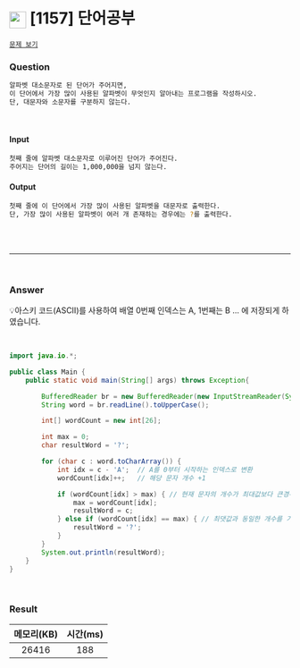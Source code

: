<h1><img src="https://d2gd6pc034wcta.cloudfront.net/tier/5.svg" width="30" height="30" style="vertical-align: middle;"/> [1157] 단어공부 </h1>

<a href="https://www.acmicpc.net/problem/1157 " target="_black">``문제 보기``</a>

<h3>Question</h3>

```bash
알파벳 대소문자로 된 단어가 주어지면, 
이 단어에서 가장 많이 사용된 알파벳이 무엇인지 알아내는 프로그램을 작성하시오.
단, 대문자와 소문자를 구분하지 않는다.
```
<br>

<h4>Input</h4>

```bash
첫째 줄에 알파벳 대소문자로 이루어진 단어가 주어진다.
주어지는 단어의 길이는 1,000,000을 넘지 않는다.
```

<h4>Output</h4>

```bash
첫째 줄에 이 단어에서 가장 많이 사용된 알파벳을 대문자로 출력한다.
단, 가장 많이 사용된 알파벳이 여러 개 존재하는 경우에는 ?를 출력한다.
```

<br><br>

<hr>

<br>

<h3>Answer</h3>


💡아스키 코드(ASCII)를 사용하여 배열 0번째 인덱스는 A, 1번째는 B ... 에 저장되게 하였습니다.


<br>

```java
import java.io.*;

public class Main {
    public static void main(String[] args) throws Exception{

        BufferedReader br = new BufferedReader(new InputStreamReader(System.in));
        String word = br.readLine().toUpperCase();

        int[] wordCount = new int[26];

        int max = 0;
        char resultWord = '?';

        for (char c : word.toCharArray()) {
            int idx = c - 'A';  // A를 0부터 시작하는 인덱스로 변환
            wordCount[idx]++;   // 해당 문자 개수 +1

            if (wordCount[idx] > max) { // 현재 문자의 개수가 최대값보다 큰경우
                max = wordCount[idx];
                resultWord = c;
            } else if (wordCount[idx] == max) { // 최댓값과 동일한 개수를 가진 문자가 나온 경우
                resultWord = '?';
            }
        }
        System.out.println(resultWord);
    }
}

```

<br>

<h3>Result</h3>

|메모리(KB)| 시간(ms)|
|:---:|:---:|
|26416|188|